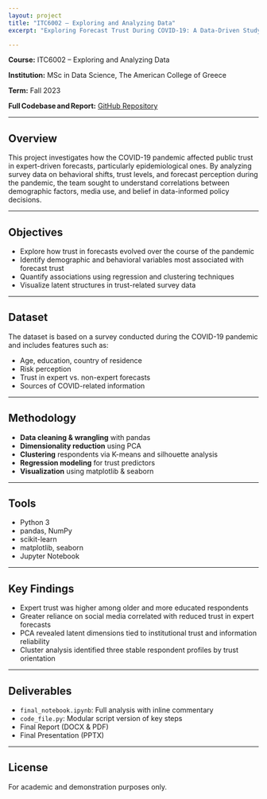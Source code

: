 ```yaml
---
layout: project
title: "ITC6002 – Exploring and Analyzing Data"
excerpt: "Exploring Forecast Trust During COVID-19: A Data-Driven Study"

---
```


  
**Course:** ITC6002 – Exploring and Analyzing Data

**Institution:** MSc in Data Science, The American College of Greece

**Term:** Fall 2023

**Full Codebase and Report:** [GitHub Repository](https://github.com/C-Kapsalis/ITC6002---Exploring-and-Analyzing-Data)

---


## Overview  

This project investigates how the COVID-19 pandemic affected public trust in expert-driven forecasts, particularly epidemiological ones. By analyzing survey data on behavioral shifts, trust levels, and forecast perception during the pandemic, the team sought to understand correlations between demographic factors, media use, and belief in data-informed policy decisions.

---


## Objectives  

- Explore how trust in forecasts evolved over the course of the pandemic  
- Identify demographic and behavioral variables most associated with forecast trust  
- Quantify associations using regression and clustering techniques  
- Visualize latent structures in trust-related survey data

---


## Dataset  

The dataset is based on a survey conducted during the COVID-19 pandemic and includes features such as:  

- Age, education, country of residence  
- Risk perception  
- Trust in expert vs. non-expert forecasts  
- Sources of COVID-related information

---


## Methodology  

- **Data cleaning & wrangling** with pandas  
- **Dimensionality reduction** using PCA  
- **Clustering** respondents via K-means and silhouette analysis  
- **Regression modeling** for trust predictors  
- **Visualization** using matplotlib & seaborn  

---


## Tools  

- Python 3  
- pandas, NumPy  
- scikit-learn  
- matplotlib, seaborn  
- Jupyter Notebook

---


## Key Findings  

- Expert trust was higher among older and more educated respondents  
- Greater reliance on social media correlated with reduced trust in expert forecasts  
- PCA revealed latent dimensions tied to institutional trust and information reliability  
- Cluster analysis identified three stable respondent profiles by trust orientation

---


## Deliverables  

- `final_notebook.ipynb`: Full analysis with inline commentary  
- `code_file.py`: Modular script version of key steps  
- Final Report (DOCX & PDF)  
- Final Presentation (PPTX)

---


## License  

For academic and demonstration purposes only.